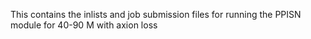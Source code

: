 This contains the inlists and job submission files for running the PPISN module for 40-90 M with axion loss
